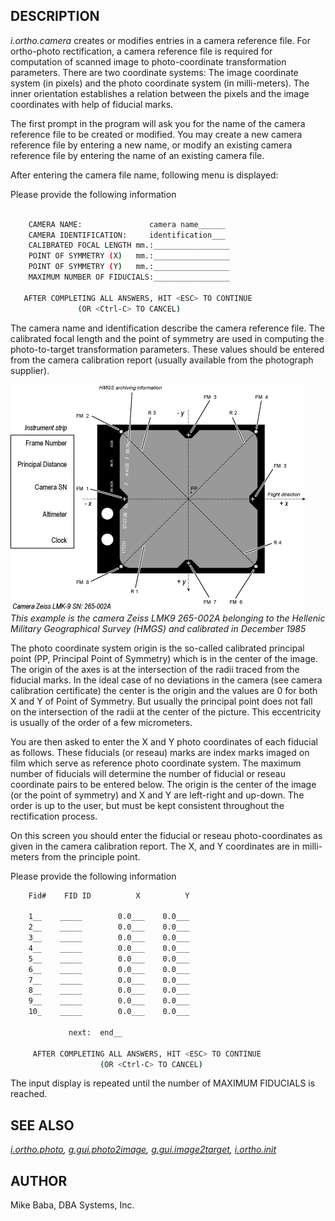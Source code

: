 ## DESCRIPTION

*i.ortho.camera* creates or modifies entries in a camera reference file.
For ortho-photo rectification, a camera reference file is required for
computation of scanned image to photo-coordinate transformation
parameters. There are two coordinate systems: The image coordinate
system (in pixels) and the photo coordinate system (in milli-meters).
The inner orientation establishes a relation between the pixels and the
image coordinates with help of fiducial marks.

The first prompt in the program will ask you for the name of the camera
reference file to be created or modified. You may create a new camera
reference file by entering a new name, or modify an existing camera
reference file by entering the name of an existing camera file.

After entering the camera file name, following menu is displayed:

Please provide the following information

```sh

    CAMERA NAME:               camera name______
    CAMERA IDENTIFICATION:     identification___
    CALIBRATED FOCAL LENGTH mm.:_________________
    POINT OF SYMMETRY (X)   mm.:_________________
    POINT OF SYMMETRY (Y)   mm.:_________________
    MAXIMUM NUMBER OF FIDUCIALS:_________________

   AFTER COMPLETING ALL ANSWERS, HIT <ESC> TO CONTINUE
               (OR <Ctrl-C> TO CANCEL)
```

The camera name and identification describe the camera reference file.
The calibrated focal length and the point of symmetry are used in
computing the photo-to-target transformation parameters. These values
should be entered from the camera calibration report (usually available
from the photograph supplier).

![Sketch of aerial photo](i_ortho_camera.png)  
*This example is the camera Zeiss LMK9 265-002A belonging to the
Hellenic Military Geographical Survey (HMGS) and calibrated in December
1985*

The photo coordinate system origin is the so-called calibrated principal
point (PP, Principal Point of Symmetry) which is in the center of the
image. The origin of the axes is at the intersection of the radii traced
from the fiducial marks. In the ideal case of no deviations in the
camera (see camera calibration certificate) the center is the origin and
the values are 0 for both X and Y of Point of Symmetry. But usually the
principal point does not fall on the intersection of the radii at the
center of the picture. This eccentricity is usually of the order of a
few micrometers.

You are then asked to enter the X and Y photo coordinates of each
fiducial as follows. These fiducials (or reseau) marks are index marks
imaged on film which serve as reference photo coordinate system. The
maximum number of fiducials will determine the number of fiducial or
reseau coordinate pairs to be entered below. The origin is the center of
the image (or the point of symmetry) and X and Y are left-right and
up-down. The order is up to the user, but must be kept consistent
throughout the rectification process.

On this screen you should enter the fiducial or reseau photo-coordinates
as given in the camera calibration report. The X, and Y coordinates are
in milli-meters from the principle point.

Please provide the following information

```sh
    Fid#    FID ID          X          Y

    1__    _____        0.0___    0.0___
    2__    _____        0.0___    0.0___
    3__    _____        0.0___    0.0___
    4__    _____        0.0___    0.0___
    5__    _____        0.0___    0.0___
    6__    _____        0.0___    0.0___
    7__    _____        0.0___    0.0___
    8__    _____        0.0___    0.0___
    9__    _____        0.0___    0.0___
    10_    _____        0.0___    0.0___

             next:  end__

     AFTER COMPLETING ALL ANSWERS, HIT <ESC> TO CONTINUE
                    (OR <Ctrl-C> TO CANCEL)
```

The input display is repeated until the number of MAXIMUM FIDUCIALS is
reached.

## SEE ALSO

*[i.ortho.photo](i.ortho.photo.md),
[g.gui.photo2image](g.gui.photo2image.md),
[g.gui.image2target](g.gui.image2target.md),
[i.ortho.init](i.ortho.init.md)*

## AUTHOR

Mike Baba, DBA Systems, Inc.
